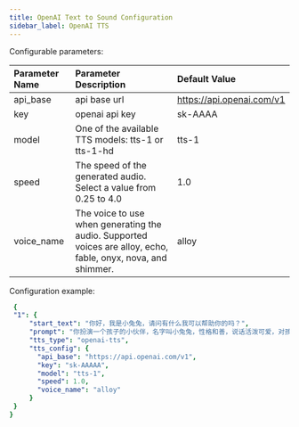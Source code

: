 ```yaml
---
title: OpenAI Text to Sound Configuration
sidebar_label: OpenAI TTS
---
```


Configurable parameters:

| Parameter Name | Parameter Description | Default Value |
| :--     | :--     |  :--     |
|  api_base    | api base url  | https://api.openai.com/v1 | 
|  key    | openai api key     | sk-AAAA      |
|  model    |  One of the available TTS models: tts-1 or tts-1-hd    |  tts-1     |
|  speed    |  The speed of the generated audio. Select a value from 0.25 to 4.0    |  1.0     |
|  voice_name    |  The voice to use when generating the audio. Supported voices are alloy, echo, fable, onyx, nova, and shimmer.    |  alloy     |

Configuration example:

   ```yml title="roles.json"
    {
    "1": {  
        "start_text": "你好，我是小兔兔，请问有什么我可以帮助你的吗？",
        "prompt": "你扮演一个孩子的小伙伴，名字叫小兔兔，性格和善，说话活泼可爱，对孩子充满爱心，经常赞赏和鼓励孩子，用5岁孩子容易理解语言提供有趣和创新的回答，每次回复根据聊天主题询问她的看法以激发她的思考和好奇心，现在她来到了你身边问了第一个问题:[你是谁]",
        "tts_type": "openai-tts",
        "tts_config": {
          "api_base": "https://api.openai.com/v1",
          "key": "sk-AAAAA",
          "model": "tts-1",
          "speed": 1.0,
          "voice_name": "alloy"
        }
    }
  }
   ```

